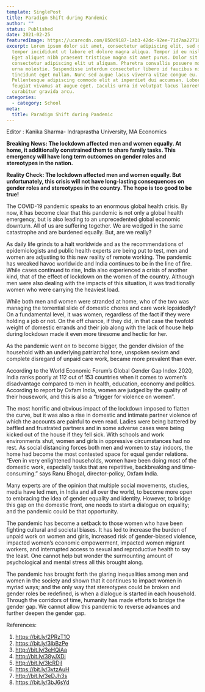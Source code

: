 ```yaml
---
template: SinglePost
title: Paradigm Shift during Pandemic
author: ""
status: Published
date: 2021-02-25
featuredImage: https://ucarecdn.com/850d9187-1ab3-42dc-92ee-71d7aa227167/-/crop/999x568/0,0/-/preview/
excerpt: Lorem ipsum dolor sit amet, consectetur adipiscing elit, sed do eiusmod
  tempor incididunt ut labore et dolore magna aliqua. Tempor id eu nisl nunc.
  Eget aliquet nibh praesent tristique magna sit amet purus. Dolor sit amet
  consectetur adipiscing elit ut aliquam. Pharetra convallis posuere morbi leo
  urna molestie. Suspendisse interdum consectetur libero id faucibus nisl
  tincidunt eget nullam. Nunc sed augue lacus viverra vitae congue eu.
  Pellentesque adipiscing commodo elit at imperdiet dui accumsan. Lobortis
  feugiat vivamus at augue eget. Iaculis urna id volutpat lacus laoreet non
  curabitur gravida arcu.
categories:
  - category: School
meta:
  title: Paradigm Shift during Pandemic
---
```

Editor : Kanika Sharma- Indraprastha University, MA Economics

**Breaking News: The lockdown affected men and women equally. At home, it additionally constrained them to share family tasks. This emergency will have long term outcomes on gender roles and stereotypes in the nation.**

**Reality Check: The lockdown affected men and women equally. But unfortunately, this crisis will not have long-lasting consequences on gender roles and stereotypes in the country. The hope is too good to be true!**

The COVID-19 pandemic speaks to an enormous global health crisis. By now, it has become clear that this pandemic is not only a global health emergency, but is also leading to an unprecedented global economic downturn. All of us are suffering together. We are wedged in the same catastrophe and are burdened equally. But, are we really?

As daily life grinds to a halt worldwide and as the recommendations of epidemiologists and public health experts are being put to test, men and women are adjusting to this new reality of remote working. The pandemic has wreaked havoc worldwide and India continues to be in the line of fire. While cases continued to rise, India also experienced a crisis of another kind, that of the effect of lockdown on the women of the country. Although men were also dealing with the impacts of this situation, it was traditionally women who were carrying the heaviest load.

While both men and women were stranded at home, who of the two was managing the torrential slide of domestic chores and care work lopsidedly? On a fundamental level, it was women, regardless of the fact if they were holding a job or not. On the off chance, if they did, in that case the twofold weight of domestic errands and their job along with the lack of house help during lockdown made it even more tiresome and hectic for her.

As the pandemic went on to become bigger, the gender division of the household with an underlying patriarchal tone, unspoken sexism and complete disregard of unpaid care work, became more prevalent than ever.

According to the World Economic Forum’s Global Gender Gap Index 2020, India ranks poorly at 112 out of 153 countries when it comes to women’s disadvantage compared to men in health, education, economy and politics. According to report by Oxfam India, women are judged by the quality of their housework, and this is also a “trigger for violence on women”.

The most horrific and obvious impact of the lockdown imposed to flatten the curve, but it was also a rise in domestic and intimate partner violence of which the accounts are painful to even read. Ladies were being battered by baffled and frustrated partners and in some adverse cases were being kicked out of the house if they fell sick. With schools and work environments shut, women and girls in oppressive circumstances had no rest. As social distancing forces both men and women to stay indoors, the home had become the most contested space for equal gender relations. “Even in very enlightened households, women have been doing most of the domestic work, especially tasks that are repetitive, backbreaking and time-consuming.” says Ranu Bhogal, director-policy, Oxfam India.

Many experts are of the opinion that multiple social movements, studies, media have led men, in India and all over the world, to become more open to embracing the idea of gender equality and identity. However, to bridge this gap on the domestic front, one needs to start a dialogue on equality; and the pandemic could be that opportunity.

The pandemic has become a setback to those women who have been fighting cultural and societal biases. It has led to increase the burden of unpaid work on women and girls, increased risk of gender-biased violence, impacted women’s economic empowerment, impacted women migrant workers, and interrupted access to sexual and reproductive health to say the least. One cannot help but wonder the surmounting amount of psychological and mental stress all this brought along.

The pandemic has brought forth the glaring inequalities among men and women in the society and shown that it continues to impact women in myriad ways; and the only way that stereotypes could be broken and gender roles be redefined, is when a dialogue is started in each household. Through the corridors of time, humanity has made efforts to bridge the gender gap. We cannot allow this pandemic to reverse advances and further deepen the gender gap.

References:

1. <https://bit.ly/2PRzT1O>
2. <https://bit.ly/3lbBzPe>
3. <http://bit.ly/3eHQiAa>
4. <http://bit.ly/38yJXDi>
5. <http://bit.ly/3lcRDjI>
6. <https://bit.ly/3vtzAuH>
7. <http://bit.ly/3eDJh3s>
8. <https://bit.ly/3bJ6sYd>